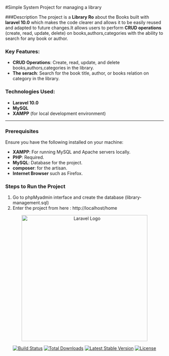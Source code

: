 #Simple System Project for managing a library

###Description
The project is a **Library Ro** about the Books built with **laravel 10.0** which makes the code clearer and allows it to be easily reused and adapted to future changes.It allows users to perform **CRUD operations** (create, read, update, delete) on books,authors,categories with the ability to search for any book or author.

### Key Features:
- **CRUD Operations**: Create, read, update, and delete books,authors,categories in the library.
- **The serach**: Search for the book title, author, or books relation on category in the library.


### Technologies Used:
- **Laravel 10.0**
- **MySQL**
- **XAMPP** (for local development environment)

---

### Prerequisites

Ensure you have the following installed on your machine:
- **XAMPP**: For running MySQL and Apache servers locally.
- **PHP**: Required.
- **MySQL**: Database for the project.
- **composer**: for the artisan.
- **Internet Browser** such as Firefox.

### Steps to Run the Project
1. Go to phpMyadmin interface and create the database (library-management.sql)
2. Enter the project from here : http://localhost/home

<p align="center"><a href="https://laravel.com" target="_blank"><img src="https://raw.githubusercontent.com/laravel/art/master/logo-lockup/5%20SVG/2%20CMYK/1%20Full%20Color/laravel-logolockup-cmyk-red.svg" width="400" alt="Laravel Logo"></a></p>

<p align="center">
<a href="https://github.com/laravel/framework/actions"><img src="https://github.com/laravel/framework/workflows/tests/badge.svg" alt="Build Status"></a>
<a href="https://packagist.org/packages/laravel/framework"><img src="https://img.shields.io/packagist/dt/laravel/framework" alt="Total Downloads"></a>
<a href="https://packagist.org/packages/laravel/framework"><img src="https://img.shields.io/packagist/v/laravel/framework" alt="Latest Stable Version"></a>
<a href="https://packagist.org/packages/laravel/framework"><img src="https://img.shields.io/packagist/l/laravel/framework" alt="License"></a>
</p>

